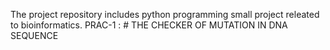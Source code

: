 The project repository includes  python programming small project releated to bioinformatics.
PRAC-1 : # THE CHECKER OF MUTATION IN DNA SEQUENCE

